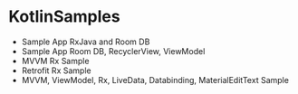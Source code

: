 # KotlinSamples
- Sample App RxJava and Room DB
- Sample App Room DB, RecyclerView, ViewModel
- MVVM Rx Sample
- Retrofit Rx Sample
- MVVM, ViewModel, Rx, LiveData, Databinding, MaterialEditText Sample
